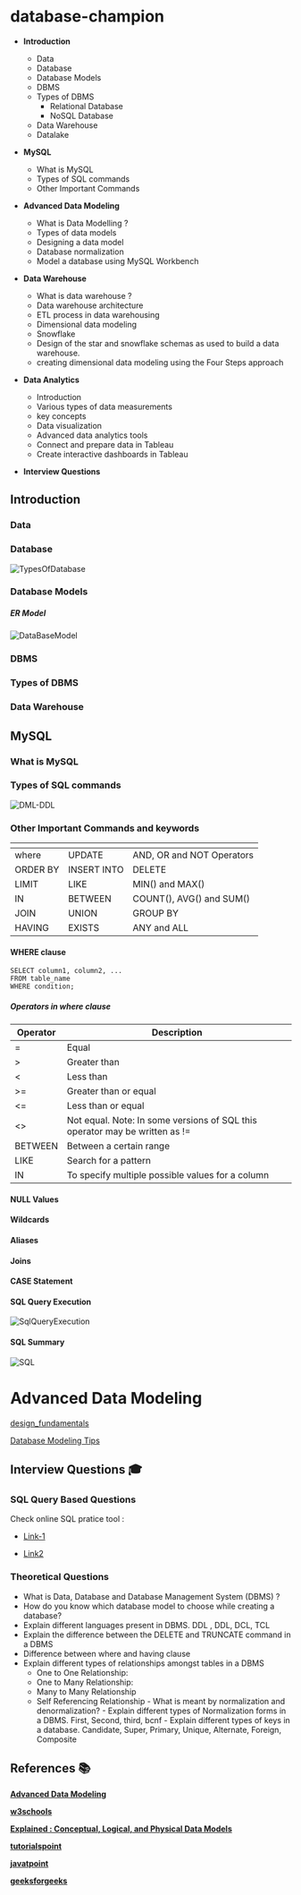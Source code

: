 # database-champion

- **Introduction**
   - Data
   - Database
   - Database Models
   - DBMS
   - Types of DBMS
     - Relational Database
     - NoSQL Database
   - Data Warehouse
   - Datalake 
        
- **MySQL**
  - What is MySQL
  - Types of SQL commands
  - Other Important Commands
 
- **Advanced Data Modeling**
   - What is Data Modelling ?
   - Types of data models
   - Designing a data model
   - Database normalization
   - Model a database using MySQL Workbench
     
- **Data Warehouse**
  - What is data warehouse ?
  - Data warehouse architecture
  - ETL process in data warehousing
  - Dimensional data modeling 
  - Snowflake
  - Design of the star and snowflake schemas as used to build a data warehouse.
  - creating dimensional data modeling using the Four Steps approach
 
- **Data Analytics**
   - Introduction
   - Various types of data measurements
   - key concepts
   - Data visualization
   - Advanced data analytics tools
   - Connect and prepare data in Tableau
   - Create interactive dashboards in Tableau

- **Interview Questions**

## Introduction

### Data

### Database

![TypesOfDatabase](https://github.com/vandnasharma90/database-champion/assets/137639055/d59b70d9-8824-449e-8a85-b54cdd057ed1)


### Database Models

##### ER Model


![DataBaseModel](https://github.com/vandnasharma90/database-champion/assets/137639055/29f43652-ff32-4798-93ef-3a9ba35af7d6)


### DBMS

### Types of DBMS




### Data Warehouse

## MySQL

### What is MySQL
### Types of SQL commands


![DML-DDL](https://github.com/vandnasharma90/database-champion/assets/137639055/1ab4ffd4-6816-44b2-a066-f26f640ac3d4)

### Other Important Commands and keywords

|  <!-- -->   | <!-- -->     | <!-- -->     |
| ------------| -----------  | ------------ |
| where       | UPDATE       | AND, OR and NOT Operators  |
| ORDER BY    | INSERT INTO  | DELETE                     |
| LIMIT       | LIKE         | MIN() and MAX()            |
| IN          | BETWEEN      | COUNT(), AVG() and SUM()   |
| JOIN        | UNION        | GROUP BY                   |
| HAVING      | EXISTS       | ANY and ALL                |

  
#### WHERE clause

```
SELECT column1, column2, ...
FROM table_name
WHERE condition;
```
##### Operators in where clause

|  Operator        | Description   |
| ---------------- | --------------|
| =                |  Equal        | 
| >                |  Greater than    | 
| <                |  Less than    | 
| >=               |  Greater than or equal    | 
| <=               |  Less than or equal    | 
| <>               |  Not equal. Note: In some versions of SQL this operator may be written as !=    | 
| BETWEEN          |  Between a certain range    | 
| LIKE             |  Search for a pattern    | 
| IN               |  To specify multiple possible values for a column    | 

#### NULL Values

#### Wildcards

#### Aliases

#### Joins



#### CASE Statement

#### SQL Query Execution

![SqlQueryExecution](https://github.com/vandnasharma90/database-champion/assets/137639055/32593544-f6ed-4ef8-bd72-0b2915955bc8)


#### SQL Summary

![SQL](https://github.com/vandnasharma90/database-champion/assets/137639055/fad0e440-1d48-4afd-b598-12425726a412)

# Advanced Data Modeling

[design_fundamentals](https://vertabelo.com/blog/design_fundamentals)

[Database Modeling Tips](https://vertabelo.com/blog/before-you-start-drawing-database-modeling-tips)

## Interview Questions 🎓

### SQL Query Based Questions

Check online SQL pratice tool : 

- [Link-1](https://www.kdnuggets.com/2023/01/7-best-platforms-practice-sql.html)

- [Link2](https://medium.com/@meenakshi052003/choose-the-best-platforms-to-practice-sql-online-075358b3051e)

      


### Theoretical Questions

   - What is Data, Database and Database Management System (DBMS) ?
   - How do you know which database model to choose while creating a database?
   - Explain different languages present in DBMS. DDL , DDL, DCL, TCL
   - Explain the difference between the DELETE and TRUNCATE command in a DBMS
   - Difference between where and having clause
   - Explain different types of relationships amongst tables in a DBMS
      - One to One Relationship:
      - One to Many Relationship:
      - Many to Many Relationship
      - Self Referencing Relationship
    - What is meant by normalization and denormalization?
    - Explain different types of Normalization forms in a DBMS. First, Second, third, bcnf
    - Explain different types of keys in a database. Candidate, Super, Primary, Unique, Alternate, Foreign, Composite
    
 


## References  📚

   **[Advanced Data Modeling](https://www.coursera.org/learn/advanced-data-modeling)**

   **[w3schools](https://www.w3schools.com/mysql/mysql_where.asp)**

   **[Explained : Conceptual, Logical, and Physical Data Models](https://factor-bytes.com/2023/12/17/explained-conceptual-logical-and-physical-data-models/)**
   
   **[tutorialspoint](https://www.tutorialspoint.com/dbms/index.htm)**
   
   **[javatpoint](https://www.javatpoint.com/dbms-tutorial)**
   
   **[geeksforgeeks](https://www.geeksforgeeks.org/dbms/?ref=ghm)**
